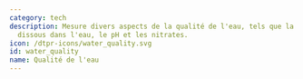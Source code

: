 ```yaml
---
category: tech
description: Mesure divers aspects de la qualité de l'eau, tels que la quantité d'oxygéne
  dissous dans l'eau, le pH et les nitrates. 
icon: /dtpr-icons/water_quality.svg
id: water_quality
name: Qualité de l'eau
---
```


